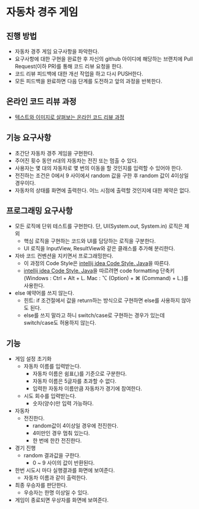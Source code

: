 # 자동차 경주 게임
## 진행 방법
* 자동차 경주 게임 요구사항을 파악한다.
* 요구사항에 대한 구현을 완료한 후 자신의 github 아이디에 해당하는 브랜치에 Pull Request(이하 PR)를 통해 코드 리뷰 요청을 한다.
* 코드 리뷰 피드백에 대한 개선 작업을 하고 다시 PUSH한다.
* 모든 피드백을 완료하면 다음 단계를 도전하고 앞의 과정을 반복한다.



## 온라인 코드 리뷰 과정

* [텍스트와 이미지로 살펴보는 온라인 코드 리뷰 과정](https://github.com/next-step/nextstep-docs/tree/master/codereview)



## 기능 요구사항

- 초간단 자동차 경주 게임을 구현한다.
- 주어진 횟수 동안 n대의 자동차는 전진 또는 멈출 수 있다.
- 사용자는 몇 대의 자동차로 몇 번의 이동을 할 것인지를 입력할 수 있어야 한다.
- 전진하는 조건은 0에서 9 사이에서 random 값을 구한 후 random 값이 4이상일 경우이다.
- 자동차의 상태를 화면에 출력한다. 어느 시점에 출력할 것인지에 대한 제약은 없다.



## 프로그래밍 요구사항

- 모든 로직에 단위 테스트를 구현한다. 단, UI(System.out, System.in) 로직은 제외
  - 핵심 로직을 구현하는 코드와 UI를 담당하는 로직을 구분한다.
  - UI 로직을 InputView, ResultView와 같은 클래스를 추가해 분리한다.
- 자바 코드 컨벤션을 지키면서 프로그래밍한다.
  - 이 과정의 Code Style은 [intellij idea Code Style. Java](https://www.jetbrains.com/help/idea/code-style-java.html)을 따른다.
  - [intellij idea Code Style. Java](https://www.jetbrains.com/help/idea/code-style-java.html)을 따르려면 code formatting 단축키(Windows : Ctrl + Alt + L. Mac : ⌥ (Option) + ⌘ (Command) + L.)를 사용한다.
- else 예약어를 쓰지 않는다.
  - 힌트: if 조건절에서 값을 return하는 방식으로 구현하면 else를 사용하지 않아도 된다.
  - else를 쓰지 말라고 하니 switch/case로 구현하는 경우가 있는데 switch/case도 허용하지 않는다.



## 기능

* 게임 설정 초기화
  * 자동차 이름를 입력받는다.
    * 자동차 이름은 쉼표(,)를 기준으로 구분한다. 
    * 자동차 이름은 5글자를 초과할 수 없다.
    * 입력한 자동차 이름만큼 자동차가 경기에 참여한다.
  * 시도 회수를 입력받는다.
    * 숫자(양수)만 입력 가능하다.
* 자동차
  * 전진한다.
    * random값이 4이상일 경우에 전진한다.
    * 4미만인 경우 멈춰 있는다.
    * 한 번에 한칸 전진한다.
* 경기 진행
  * random 결과값을 구한다.
    * 0 ~ 9 사이의 값이 반환된다.
* 한번  시도시 마다 실행결과를 화면에 보여준다.
  * 자동차 이름과 같이 출력한다.
* 최종 우승자를 판단한다.
  * 우승자는 한명 이상일 수 있다.
* 게임이 종료되면 우상자를 화면에 보여준다.





